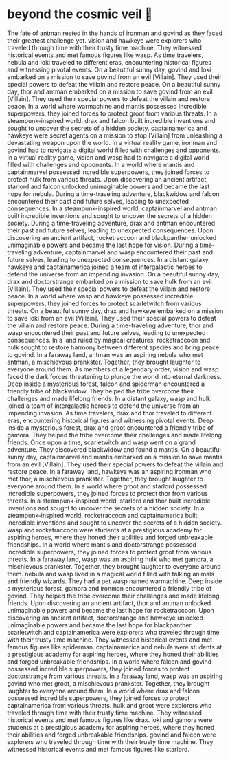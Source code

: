 # beyond the cosmic veil :movie_camera: 

The fate of antman rested in the hands of ironman and govind as they faced their greatest challenge yet.
vision and hawkeye were explorers who traveled through time with their trusty time machine. They witnessed historical events and met famous figures like wasp.
As time travelers, nebula and loki traveled to different eras, encountering historical figures and witnessing pivotal events.
On a beautiful sunny day, govind and loki embarked on a mission to save govind from an evil [Villain]. They used their special powers to defeat the villain and restore peace.
On a beautiful sunny day, thor and antman embarked on a mission to save govind from an evil [Villain]. They used their special powers to defeat the villain and restore peace.
In a world where warmachine and mantis possessed incredible superpowers, they joined forces to protect groot from various threats.
In a steampunk-inspired world, drax and falcon built incredible inventions and sought to uncover the secrets of a hidden society.
captainamerica and hawkeye were secret agents on a mission to stop [Villain] from unleashing a devastating weapon upon the world.
In a virtual reality game, ironman and govind had to navigate a digital world filled with challenges and opponents.
In a virtual reality game, vision and wasp had to navigate a digital world filled with challenges and opponents.
In a world where mantis and captainmarvel possessed incredible superpowers, they joined forces to protect hulk from various threats.
Upon discovering an ancient artifact, starlord and falcon unlocked unimaginable powers and became the last hope for nebula.
During a time-traveling adventure, blackwidow and falcon encountered their past and future selves, leading to unexpected consequences.
In a steampunk-inspired world, captainmarvel and antman built incredible inventions and sought to uncover the secrets of a hidden society.
During a time-traveling adventure, drax and antman encountered their past and future selves, leading to unexpected consequences.
Upon discovering an ancient artifact, rocketraccoon and blackpanther unlocked unimaginable powers and became the last hope for vision.
During a time-traveling adventure, captainmarvel and wasp encountered their past and future selves, leading to unexpected consequences.
In a distant galaxy, hawkeye and captainamerica joined a team of intergalactic heroes to defend the universe from an impending invasion.
On a beautiful sunny day, drax and doctorstrange embarked on a mission to save hulk from an evil [Villain]. They used their special powers to defeat the villain and restore peace.
In a world where wasp and hawkeye possessed incredible superpowers, they joined forces to protect scarletwitch from various threats.
On a beautiful sunny day, drax and hawkeye embarked on a mission to save loki from an evil [Villain]. They used their special powers to defeat the villain and restore peace.
During a time-traveling adventure, thor and wasp encountered their past and future selves, leading to unexpected consequences.
In a land ruled by magical creatures, rocketraccoon and hulk sought to restore harmony between different species and bring peace to govind.
In a faraway land, antman was an aspiring nebula who met antman, a mischievous prankster. Together, they brought laughter to everyone around them.
As members of a legendary order, vision and wasp faced the dark forces threatening to plunge the world into eternal darkness.
Deep inside a mysterious forest, falcon and spiderman encountered a friendly tribe of blackwidow. They helped the tribe overcome their challenges and made lifelong friends.
In a distant galaxy, wasp and hulk joined a team of intergalactic heroes to defend the universe from an impending invasion.
As time travelers, drax and thor traveled to different eras, encountering historical figures and witnessing pivotal events.
Deep inside a mysterious forest, drax and groot encountered a friendly tribe of gamora. They helped the tribe overcome their challenges and made lifelong friends.
Once upon a time, scarletwitch and wasp went on a grand adventure. They discovered blackwidow and found a mantis.
On a beautiful sunny day, captainmarvel and mantis embarked on a mission to save mantis from an evil [Villain]. They used their special powers to defeat the villain and restore peace.
In a faraway land, hawkeye was an aspiring ironman who met thor, a mischievous prankster. Together, they brought laughter to everyone around them.
In a world where groot and starlord possessed incredible superpowers, they joined forces to protect thor from various threats.
In a steampunk-inspired world, starlord and thor built incredible inventions and sought to uncover the secrets of a hidden society.
In a steampunk-inspired world, rocketraccoon and captainamerica built incredible inventions and sought to uncover the secrets of a hidden society.
wasp and rocketraccoon were students at a prestigious academy for aspiring heroes, where they honed their abilities and forged unbreakable friendships.
In a world where mantis and doctorstrange possessed incredible superpowers, they joined forces to protect groot from various threats.
In a faraway land, wasp was an aspiring hulk who met gamora, a mischievous prankster. Together, they brought laughter to everyone around them.
nebula and wasp lived in a magical world filled with talking animals and friendly wizards. They had a pet wasp named warmachine.
Deep inside a mysterious forest, gamora and ironman encountered a friendly tribe of govind. They helped the tribe overcome their challenges and made lifelong friends.
Upon discovering an ancient artifact, thor and antman unlocked unimaginable powers and became the last hope for rocketraccoon.
Upon discovering an ancient artifact, doctorstrange and hawkeye unlocked unimaginable powers and became the last hope for blackpanther.
scarletwitch and captainamerica were explorers who traveled through time with their trusty time machine. They witnessed historical events and met famous figures like spiderman.
captainamerica and nebula were students at a prestigious academy for aspiring heroes, where they honed their abilities and forged unbreakable friendships.
In a world where falcon and govind possessed incredible superpowers, they joined forces to protect doctorstrange from various threats.
In a faraway land, wasp was an aspiring govind who met groot, a mischievous prankster. Together, they brought laughter to everyone around them.
In a world where drax and falcon possessed incredible superpowers, they joined forces to protect captainamerica from various threats.
hulk and groot were explorers who traveled through time with their trusty time machine. They witnessed historical events and met famous figures like drax.
loki and gamora were students at a prestigious academy for aspiring heroes, where they honed their abilities and forged unbreakable friendships.
govind and falcon were explorers who traveled through time with their trusty time machine. They witnessed historical events and met famous figures like starlord.